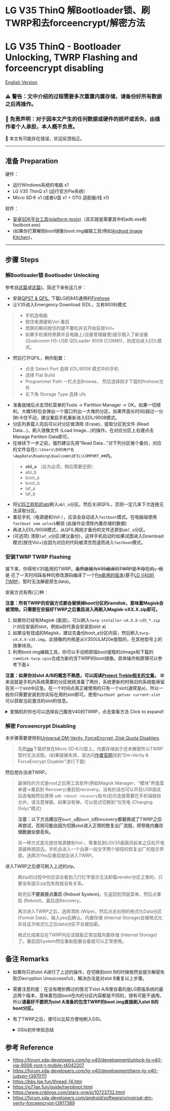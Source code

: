 # LG V35 ThinQ 解Bootloader锁、刷TWRP和去forceencrypt/解密方法
# LG V35 ThinQ - Bootloader Unlocking, TWRP Flashing and forceencrypt disabling

[English Version](https://github.com/kaneorotar/LG-V35-Tinkering-Instructions/blob/master/README_EN.MD)

### :warning: 警告：文中介绍的过程需要多次重置内置存储，请备份好所有数据之后再操作。

### :loudspeaker: 免责声明：对于因本文产生的任何数据或硬件的损坏或丢失，由操作者个人承担，本人概不负责。

:speech_balloon: 本文有可能存在错误，欢迎反馈指正。

----------

## 准备 Preparation

硬件：
 * 运行Windows系统的电脑 x1
 * LG V35 ThinQ x1 (运行官方Pie系统)
 * Micro SD卡 x1 (或者U盘 x1 + OTG 适配器/线 x1)
 
软件：
 * [安卓SDK平台工具(platform-tools)](https://developer.android.com/studio/releases/platform-tools.html?hl=zh-CN)（其实就是需要其中的adb.exe和fastboot.exe)
 * (如果你打算解剖boot镜像)boot.img编辑工具(例如[Android Image Kitchen](https://forum.xda-developers.com/showthread.php?t=2073775))， 

----------

## 步骤 Steps

### 解Bootloader锁 Bootloader Unlocking

参考自[这篇](https://forum.xda-developers.com/lg-v40/development/unlock-lg-v40-via-9008-root-t-mobile-t4042207)或[这篇](https://forum.xda-developers.com/lg-v35/development/bootloader-unlock-root-instruction-t4052145))。简述下来有这几步：

* 安装[QPST & QFIL](https://qpsttool.com/qpst-tool-v2-7-480), 下载LG的845通用的[Firehose](https://url.cn/5hRy6EO)
* 让V35进入Emergency Download (EDL，又称9008)模式
> * 手机连电脑
> * 按住电源键和Vol-重启
> * 熄屏的瞬间按住的键不要松并且开始狂按Vol+
> * 如果手机保持黑屏并且电脑上(设备管理器里)提示插入了新设备(Qualcomm HS-USB QDLoader 9008 (COM#))，则成功进入EDL模式。
> 
* 然后打开QFIL，稍作配置：
> * 点击 Select Port 选择 EDL/9008 模式中的手机
> * 选择 Flat Build
> * Programmer Path 一栏点击Browse， 然后选择刚才下载的firehose文件
> * 右下角 Storage Type 选择 ufs
* 准备就绪后点击顶栏菜单的Tools -> Partition Manager -> OK。如果一切顺利，大概5秒后会弹出一个窗口列出一大堆的分区。如果界面长时间(超过一分钟)卡住不动，建议重启手机重新进入EDL/9008模式。
* 分区列表载入完后可以对分区做清除 (Erase)，提取分区到文件 (Read Data...)，刷入镜像文件 (Load Image...)的操作。在对应分区上右键点击Manage Partiton Data即可。
* 在继续下一步之前，强烈建议先用"Read Data..."对下列分区做个备份，对应的文件会在`C:\Users\你的用户名\AppData\Roaming\Qualcomm\QFIL\COMPORT_##`内。
> * **abl_a** （此为必须，稍后需要还原）
> * abl_b
> * boot_a
> * boot_b
> * laf_a
> * laf_b
* 将[V35工程机的abl](https://url.cn/5Ni6nuO)刷入`abl_a`分区。然后关闭QFIL，否则一定几率下次连接无法读取分区。
* 重启手机（电源键和Vol-），应该会自动进入`fastboot`模式。在电脑端使用`fastboot oem unlock`解锁 (此操作会清除内置存储的数据)
* 再进入EDL/9008模式，从QFIL用刚才备份的文件还原到`abl_a`分区。
* (可选项) 清除`laf_a`分区(建议备份)，这样手机启动时如果试图进入Download模式(按住Vol+)会因为对应的代码被清空而退而进入`fastboot`模式。

### 安装TWRP TWRP Flashing

接下来，你得有V35能用的TWRP。~~虽然直接为V35编译的TWRP是不存在的，但是~~ 花了一天时间踩各种坑修改源码编译了一个[Pie能用的版本](https://github.com/kaneorotar/LG-V35-Tinkering-Instructions/releases)(基于[LG V40的TWRP](https://forum.xda-developers.com/lg-v40/development/twrp-lg-v40-judypn-t3970111)，暂时无法解密原生data)。 

安装方式有两(三)种：

**注意：所有TWRP的安装方式都会替换掉boot分区的ramdisk，意味着Magisk会被清除。只需要在安装好TWRP之后重启进入再刷入Magisk-vXX.X.zip即可。**

1. 如果你已经有Magisk (面具)，可以刷入`twrp-installer-vX.X.X-v35_*.zip` (`*`对应安装的slot，例如a则代表会安装到slot a)
2. 如果没有现成的Magisk，建议先备份boot_a分区内容，然后刷入`twrp-vX.X.X-v35.img`。此镜像的内核是从V350ULM20e提取的，在其他型号上的效果待测。
3. 利用boot.img编辑工具，你可以手动把原版boot提取的zImage和下载的`ramdisk-twrp.cpio`合成为新的含TWRP的boot镜像。具体操作和原理可以参考下面↓

**注意：如果你对slot A/B的概念不熟悉，可以阅读[Project Treble相关的文章](https://sspai.com/post/40890)。** 单来说就是手机内系统需要的分区统统准备了两份，系统更新的时候旧的系统能保留在另一个slot中应急。在一个时间点真正被使用的只有一个slot(通常是a)，所以一般你只需要安装到你实际在用的slot即可。使用`fastboot getvar current-slot`可以获取当前激活的slot的信息。

<details>
  <summary>爱搞机的你也可以选择自己魔改V40的TWRP，点击查看方法 Click to expand!</summary>

  由于硬件的相似度较高，我们可以对V40的TWRP进行魔改适配V35。

  > ### 背景知识 Background
  > 
  > boot.img分三个部分
  > * zImage/kernel (内核)
  > * bootimg.cfg (设置参数)
  > * 和initrd (内存盘/ramdisk)。
  > 
  > Recovery，例如TWRP，一般是存在于initrd内的。

  > ### 魔改 Modification
  > 
  > 混血的boot.img将由以下三个部分组成：
  > * 原版boot的zImage
  > * 原版boot的bootimg.cfg
  > * 替换了部分V35文件的V40 TWRP的initrd
  >
  > 请先使用QFIL备份原版的boot (boot_a)，然后下载[V40的TWRP](https://forum.xda-developers.com/lg-v40/development/twrp-lg-v40-judypn-t3970111)
  > 
  > 以下的文件需要从原版boot的initrd内提取覆盖到V40 TWRP的initrd内：
  > * etc/recovery.fstab
  > * ~~res/keys~~ (用来校验zip刷机包签名用的，并不需要)
  > * prop.default
  >        
  > 以下的文件需要重命名：
  > * fstab.judypn  ->  fstab.judyp
  > * init.recovery.judypn.rc  ->  init.recovery.judyp.rc
  > * ueventd.judypn.rc  ->  ueventd.judyp.rc
  > 
  > 以下的文件内容需要修改：
  > * 刚更名的initrd\init.recovery.judyp.rc内，搜索"judypn"并替换为"judyp"  
  
</details>

### 解密 Forceencrypt Disabling

本步骤需要使用到[Universal DM-Verity, ForceEncrypt, Disk Quota Disablers](https://forum.xda-developers.com/android/software/universal-dm-verity-forceencrypt-t3817389)

> 先把[zip](https://zackptg5.com/downloads/Disable_Dm-Verity_ForceEncrypt_03.04.2020.zip)下载好放在Micro SD卡/U盘上。内置存储由于还未解密所以TWRP暂时无法读取。(如果链接失效，请访问[作者官网](https://zackptg5.com/android.php#disverfe)找到“Dm-Verity & ForceEncrypt Disabler”进行下载)

然后想办法进TWRP。

> 最保险的方式是root之后用工具软件(例如Magisk Manager，“模块”界面菜单键->重启到 Recovery)重启到recovery。没有的话也可以开启USB调试后连电脑然后使用 `adb reboot recovery`指令(初次连接需要在手机端授权允许，请注意弹窗。如果没有弹，可以尝试切换到“仅充电 (Charging Only)”模式)
> 
> **注意：以下方法建议在`boot_a`和`boot_b`的recovery都替换成了TWRP之后再尝试，否则可能会因为切换slot进入正常的恢复出厂流程，将导致内置存储数据全部丢失。**
> 
> 另一种方式是先按住电源健和Vol-，等重启到LGV35画面亮起来之后松开电源键再按回去。手机会进入一个白屏一段文字两个按钮的恢复出厂的提示界面，选两次Yes后重启就会进入TWRP。

进入TWRP之后便可刷入上述的zip。
> 
> 刷zip的过程中你应该会看到几行红字提示无法卸载vendor分区之类的，只要没有提示zip包失败就没有关系。
> 
> 刷完后**不要直接点重启 (Reboot System)**。先返回到顶层菜单，然后点重启 (Reboot)，最后选Recovery。
> 
> 再次进入TWRP之后，选择清除 (Wipe)，然后点击右侧的格式化Data分区 (Format Data)，输入yes后确认。内置存储 (Internal Storage)会被格式化并且这次格式化之后data分区不会被加密。
> 
> 格式化结束后在TWRP内应该就能正常加载内置存储 (Internal Storage)了。重启回System然后重新配置设备就可以正常使用。

## 备注 Remarks

* 如果你只对slot A进行了上述的操作，在切换到slot B的时候依然会提示解密失败(Decryption Unsuccessful)，解决办法是对slot B重复以上步骤。

* 需要注意的是：在没有瞎折腾过的情况下slot A/B里存着的是LG原版系统的最近两个版本，意味着包括boot在内的分区内容都是不同的，很有可能不通用。
所以**请最好不要把为slot A准备的包含TWRP的boot.img直接刷入slot B的boot分区。**

* 有了TWRP之后，便可以比较方便地刷入GSI。
    <details>
    <summary>GSIs初步体验总结</summary>

    经过测试，GSI大多缺少以下功能：
    > * VoLTE
    > * 分辨率切换
    > * 双击屏幕唤醒
    > * DAC
    > * 屏幕投影
    > * AOD (可以通过使用overlay“修复”, 参考[这里](https://github.com/phhusson/vendor_hardware_overlay/tree/master/LG/G7))
    
    大部分Pie的GSI都能启动。部分存在振动失效问题，可以通过将device fingerprint修改为V35原版修复.

    可用的 Pie GSIs:
    > * Havoc OS
    > * ArrowOS
    > * AOSIP
    > * Lineage
    
    Q GSI 通病:
    > * 大多数不能引导 (可能可以通过selinux permissive补丁修复)
    > * 熄屏后无法再点亮
    > * WiFi无法正常工作 (能扫描，但无法连接)
    
    可进入系统的 Q GSIs:
    > * 部分ErfanGSIs 
    </details>

## 参考 Reference

* https://forum.xda-developers.com/lg-v40/development/unlock-lg-v40-via-9008-root-t-mobile-t4042207
* https://forum.xda-developers.com/lg-v40/development/twrp-lg-v40-judypn-t3970111
* https://bbs.lge.fun/thread-14.htm
* https://g7.lge.fun/guide/twrpboot.html
* https://www.cnblogs.com/stars-one/p/10723732.html
* https://forum.xda-developers.com/android/software/universal-dm-verity-forceencrypt-t3817389
